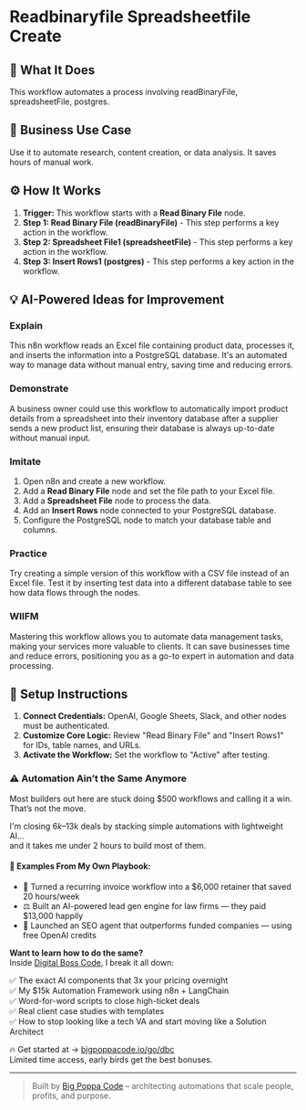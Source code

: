 # Readbinaryfile Spreadsheetfile Create

## 🚀 What It Does
This workflow automates a process involving readBinaryFile, spreadsheetFile, postgres.

## 💼 Business Use Case
Use it to automate research, content creation, or data analysis. It saves hours of manual work.

## ⚙️ How It Works
1.  **Trigger:** This workflow starts with a **Read Binary File** node.
2. **Step 1: Read Binary File (readBinaryFile)** - This step performs a key action in the workflow.
3. **Step 2: Spreadsheet File1 (spreadsheetFile)** - This step performs a key action in the workflow.
4. **Step 3: Insert Rows1 (postgres)** - This step performs a key action in the workflow.

## 💡 AI-Powered Ideas for Improvement
### Explain
This n8n workflow reads an Excel file containing product data, processes it, and inserts the information into a PostgreSQL database. It's an automated way to manage data without manual entry, saving time and reducing errors.

### Demonstrate
A business owner could use this workflow to automatically import product details from a spreadsheet into their inventory database after a supplier sends a new product list, ensuring their database is always up-to-date without manual input.

### Imitate
1. Open n8n and create a new workflow.
2. Add a **Read Binary File** node and set the file path to your Excel file.
3. Add a **Spreadsheet File** node to process the data.
4. Add an **Insert Rows** node connected to your PostgreSQL database.
5. Configure the PostgreSQL node to match your database table and columns.

### Practice
Try creating a simple version of this workflow with a CSV file instead of an Excel file. Test it by inserting test data into a different database table to see how data flows through the nodes.

### WIIFM
Mastering this workflow allows you to automate data management tasks, making your services more valuable to clients. It can save businesses time and reduce errors, positioning you as a go-to expert in automation and data processing.

## 🔧 Setup Instructions
1. **Connect Credentials:** OpenAI, Google Sheets, Slack, and other nodes must be authenticated.
2. **Customize Core Logic:** Review "Read Binary File" and "Insert Rows1" for IDs, table names, and URLs.
3. **Activate the Workflow:** Set the workflow to "Active" after testing.

### ⚠️ Automation Ain’t the Same Anymore

Most builders out here are stuck doing $500 workflows and calling it a win.  
That’s not the move.  

I'm closing $6k–$13k deals by stacking simple automations with lightweight AI...  
and it takes me under 2 hours to build most of them.

#### 🧠 Examples From My Own Playbook:
- 🔁 Turned a recurring invoice workflow into a $6,000 retainer that saved 20 hours/week  
- ⚖️ Built an AI-powered lead gen engine for law firms — they paid $13,000 happily  
- 🚀 Launched an SEO agent that outperforms funded companies — using free OpenAI credits  

**Want to learn how to do the same?**  
Inside [Digital Boss Code](https://bigpoppacode.io/go/dbc), I break it all down:

✅ The exact AI components that 3x your pricing overnight  
✅ My $15k Automation Framework using n8n + LangChain  
✅ Word-for-word scripts to close high-ticket deals  
✅ Real client case studies with templates  
✅ How to stop looking like a tech VA and start moving like a Solution Architect  

🔥 Get started at → [bigpoppacode.io/go/dbc](https://bigpoppacode.io/go/dbc)  
Limited time access, early birds get the best bonuses.

---
> Built by [Big Poppa Code](https://bigpoppacode.io) – architecting automations that scale people, profits, and purpose.
